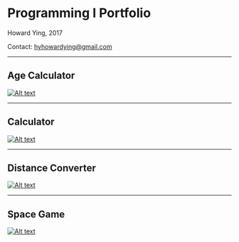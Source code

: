 # Programming I Portfolio
Howard Ying, 2017 

Contact: hyhowardying@gmail.com

---
## Age Calculator
[![Alt text](https://howardying.github.io/Programming1Portfolio/Images/ageCalc.png "Age Calculator")](https://howardying.github.io/Programming1Portfolio/ageCalculator)

---
## Calculator
[![Alt text](https://howardying.github.io/Programming1Portfolio/Images/calculator.png "Calculator")](https://howardying.github.io/Programming1Portfolio/calculator)

---
## Distance Converter
[![Alt text](https://howardying.github.io/Programming1Portfolio/Images/distConvert.png "Distance Converter")](https://howardying.github.io/Programming1Portfolio/distanceConverter)

---
## Space Game
[![Alt text](https://howardying.github.io/Programming1Portfolio/Images/spaceGame.png "Space Game")](https://howardying.github.io/Programming1Portfolio/spaceGame)
